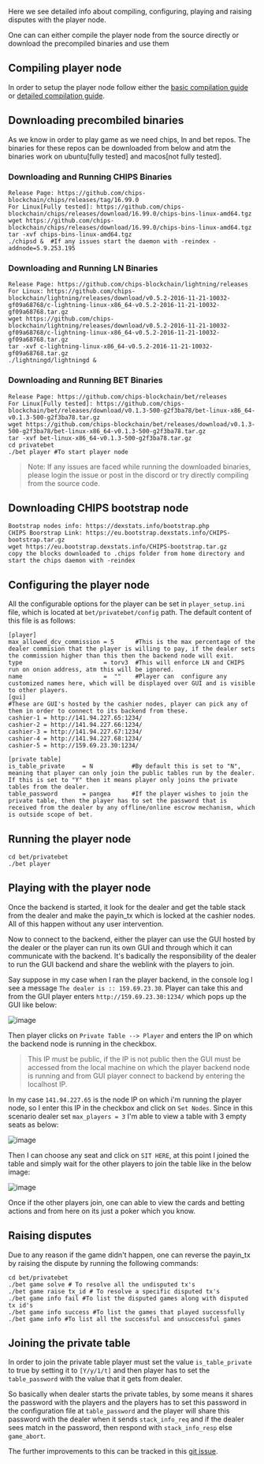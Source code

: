Here we see detailed info about compiling, configuring, playing and raising disputes with the player node.

One can can either compile the player node from the source directly or download the precompiled binaries and use them
## Compiling player node
In order to setup the player node follow either the [basic compilation guide](./ubuntu_compile.md) or [detailed compilation guide](./compile.md). 

## Downloading precombiled binaries
As we know in order to play game as we need chips, ln and bet repos. The binaries for these repos can be downloaded from below and atm the binaries work on ubuntu[fully tested] and macos[not fully tested].
### Downloading and Running CHIPS Binaries
```
Release Page: https://github.com/chips-blockchain/chips/releases/tag/16.99.0
For Linux[Fully tested]: https://github.com/chips-blockchain/chips/releases/download/16.99.0/chips-bins-linux-amd64.tgz
wget https://github.com/chips-blockchain/chips/releases/download/16.99.0/chips-bins-linux-amd64.tgz
tar -xvf chips-bins-linux-amd64.tgz
./chipsd &  #If any issues start the daemon with -reindex -addnode=5.9.253.195
```
### Downloading and Running LN Binaries
```
Release Page: https://github.com/chips-blockchain/lightning/releases
For Linux: https://github.com/chips-blockchain/lightning/releases/download/v0.5.2-2016-11-21-10032-gf09a68768/c-lightning-linux-x86_64-v0.5.2-2016-11-21-10032-gf09a68768.tar.gz
wget https://github.com/chips-blockchain/lightning/releases/download/v0.5.2-2016-11-21-10032-gf09a68768/c-lightning-linux-x86_64-v0.5.2-2016-11-21-10032-gf09a68768.tar.gz
tar -xvf c-lightning-linux-x86_64-v0.5.2-2016-11-21-10032-gf09a68768.tar.gz 
./lightningd/lightningd &
```
### Downloading and Running BET Binaries
```
Release Page: https://github.com/chips-blockchain/bet/releases
For Linux[Fully tested]: https://github.com/chips-blockchain/bet/releases/download/v0.1.3-500-g2f3ba78/bet-linux-x86_64-v0.1.3-500-g2f3ba78.tar.gz
wget https://github.com/chips-blockchain/bet/releases/download/v0.1.3-500-g2f3ba78/bet-linux-x86_64-v0.1.3-500-g2f3ba78.tar.gz
tar -xvf bet-linux-x86_64-v0.1.3-500-g2f3ba78.tar.gz
cd privatebet
./bet player #To start player node
```
> Note: If any issues are faced while running the downloaded binaries, please login the issue or post in the discord or try directly compiling from the source code.

## Downloading CHIPS bootstrap node
```
Bootstrap nodes info: https://dexstats.info/bootstrap.php
CHIPS Boorstrap Link: https://eu.bootstrap.dexstats.info/CHIPS-bootstrap.tar.gz
wget https://eu.bootstrap.dexstats.info/CHIPS-bootstrap.tar.gz
copy the blocks downloaded to .chips folder from home directory and start the chips daemon with -reindex
```
## Configuring the player node

All the configurable options for the player can be set in `player_setup.ini` file, which is located at `bet/privatebet/config` path. The default content of this file is as follows:
```
[player]
max_allowed_dcv_commission = 5      #This is the max percentage of the dealer commision that the player is willing to pay, if the dealer sets the commission higher than this then the backend node will exit.
type                       = torv3  #This will enforce LN and CHIPS run on onion address, atm this will be ignored.
name                       =  ""    #Player can  configure any customized names here, which will be displayed over GUI and is visible to other players.
[gui]                               
#These are GUI's hosted by the cashier nodes, player can pick any of them in order to connect to its backend from these.
cashier-1 = http://141.94.227.65:1234/
cashier-2 = http://141.94.227.66:1234/
cashier-3 = http://141.94.227.67:1234/
cashier-4 = http://141.94.227.68:1234/
cashier-5 = http://159.69.23.30:1234/

[private table]
is_table_private     = N           #By default this is set to "N", meaning that player can only join the public tables run by the dealer. If this is set to "Y" then it means player only joins the private tables from the dealer.
table_password       = pangea      #If the player wishes to join the private table, then the player has to set the password that is received from the dealer by any offline/online escrow mechanism, which is outside scope of bet. 
```

## Running the player node
```
cd bet/privatebet
./bet player
```
## Playing with the player node

Once the backend is started, it look for the dealer and get the table stack from the dealer and make the payin_tx which is locked at the cashier nodes. All of this happen without any user intervention.

Now to connect to the backend, either the player can use the GUI hosted by the dealer or the player can run its own GUI and through which it can communicate with the backend. It's badically the responsibility of the dealer to run the GUI backend and share the weblink with the players to join. 

Say suppose in my case when I ran the player backend, in the console log I see a message `The dealer is :: 159.69.23.30`. Player can take this and from the GUI player enters `http://159.69.23.30:1234/` which pops up the GUI like below:

![image](https://user-images.githubusercontent.com/8114482/139268469-57240190-1be5-4624-a911-b417e1d7f94e.png)

Then player clicks on `Private Table --> Player` and enters the IP on which the backend node is running in the checkbox.
> This IP must be public, if the IP is not public then the GUI must be accessed from the local machine on which the player backend node is running and from GUI player connect to backend by entering the localhost IP.

In my case `141.94.227.65` is the node IP on which i'm running the player node, so I enter this IP in the checkbox and click on `Set Nodes`. Since in this scenario dealer set `max_players = 3` I'm able to view a table with 3 empty seats as below:

![image](https://user-images.githubusercontent.com/8114482/139269790-59f53e2b-11da-4bc6-a506-2ecefd0ac114.png)

Then I can choose any seat and click on `SIT HERE`, at this point I joined the table and simply wait for the other players to join the table like in the below image:

![image](https://user-images.githubusercontent.com/8114482/139270244-3c218efc-fde0-4fb4-b097-5eb14bce9c81.png)

Once if the other players join, one can able to view the cards and betting actions and from here on its just a poker which you know.

## Raising disputes
Due to any reason if the game didn't happen, one can reverse the payin_tx by raising the dispute by running the following commands:
```
cd bet/privatebet
./bet game solve # To resolve all the undisputed tx's
./bet game raise tx_id # To resolve a specific disputed tx's
./bet game info fail #To list the disputed games along with disputed tx id's
./bet game info success #To list the games that played successfully
./bet game info #To list all the successful and unsuccessful games
```

## Joining the private table
In order to join the private table player must set the value `is_table_private` to true by setting it to `[Y/y/1/t]` and then player has to set the `table_password` with the value that it gets from dealer.

So basically when dealer starts the private tables, by some means it shares the password with the players and the players has to set this password in the configuration file at `table_password` and the player will share this password with the dealer when it sends `stack_info_req` and if the dealer sees match in the password, then respond with `stack_info_resp` else `game_abort`.

The further improvements to this can be tracked in this [git issue](https://github.com/chips-blockchain/bet/issues/303).
